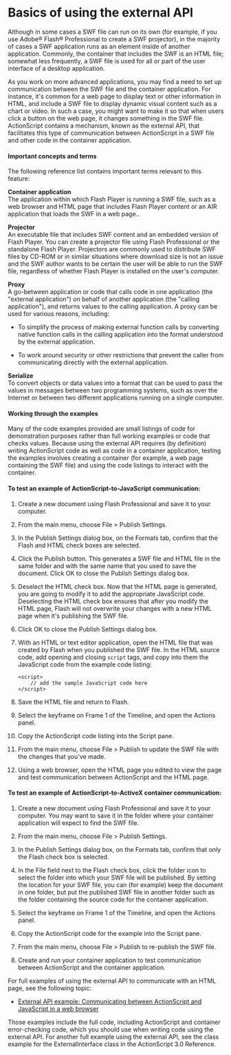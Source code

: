 # Basics of using the external API

Although in some cases a SWF file can run on its own (for example, if you use
Adobe® Flash® Professional to create a SWF projector), in the majority of cases
a SWF application runs as an element inside of another application. Commonly,
the container that includes the SWF is an HTML file; somewhat less frequently, a
SWF file is used for all or part of the user interface of a desktop application.

As you work on more advanced applications, you may find a need to set up
communication between the SWF file and the container application. For instance,
it's common for a web page to display text or other information in HTML, and
include a SWF file to display dynamic visual content such as a chart or video.
In such a case, you might want to make it so that when users click a button on
the web page, it changes something in the SWF file. ActionScript contains a
mechanism, known as the external API, that facilitates this type of
communication between ActionScript in a SWF file and other code in the container
application.

#### Important concepts and terms

The following reference list contains important terms relevant to this feature:

**Container application**  
The application within which Flash Player is running a SWF file, such as a web
browser and HTML page that includes Flash Player content or an AIR application
that loads the SWF in a web page..

**Projector**  
An executable file that includes SWF content and an embedded version of Flash
Player. You can create a projector file using Flash Professional or the
standalone Flash Player. Projectors are commonly used to distribute SWF files by
CD-ROM or in similar situations where download size is not an issue and the SWF
author wants to be certain the user will be able to run the SWF file, regardless
of whether Flash Player is installed on the user's computer.

**Proxy**  
A go-between application or code that calls code in one application (the
"external application") on behalf of another application (the "calling
application"), and returns values to the calling application. A proxy can be
used for various reasons, including:

- To simplify the process of making external function calls by converting native
  function calls in the calling application into the format understood by the
  external application.

- To work around security or other restrictions that prevent the caller from
  communicating directly with the external application.

**Serialize**  
To convert objects or data values into a format that can be used to pass the
values in messages between two programming systems, such as over the Internet or
between two different applications running on a single computer.

#### Working through the examples

Many of the code examples provided are small listings of code for demonstration
purposes rather than full working examples or code that checks values. Because
using the external API requires (by definition) writing ActionScript code as
well as code in a container application, testing the examples involves creating
a container (for example, a web page containing the SWF file) and using the code
listings to interact with the container.

#### To test an example of ActionScript-to-JavaScript communication:

1.  Create a new document using Flash Professional and save it to your computer.

2.  From the main menu, choose File \> Publish Settings.

3.  In the Publish Settings dialog box, on the Formats tab, confirm that the
    Flash and HTML check boxes are selected.

4.  Click the Publish button. This generates a SWF file and HTML file in the
    same folder and with the same name that you used to save the document. Click
    OK to close the Publish Settings dialog box.

5.  Deselect the HTML check box. Now that the HTML page is generated, you are
    going to modify it to add the appropriate JavaScript code. Deselecting the
    HTML check box ensures that after you modify the HTML page, Flash will not
    overwrite your changes with a new HTML page when it's publishing the SWF
    file.

6.  Click OK to close the Publish Settings dialog box.

7.  With an HTML or text editor application, open the HTML file that was created
    by Flash when you published the SWF file. In the HTML source code, add
    opening and closing `script` tags, and copy into them the JavaScript code
    from the example code listing:

        <script>
        	// add the sample JavaScript code here
        </script>

8.  Save the HTML file and return to Flash.

9.  Select the keyframe on Frame 1 of the Timeline, and open the Actions panel.

10. Copy the ActionScript code listing into the Script pane.

11. From the main menu, choose File \> Publish to update the SWF file with the
    changes that you've made.

12. Using a web browser, open the HTML page you edited to view the page and test
    communication between ActionScript and the HTML page.

#### To test an example of ActionScript-to-ActiveX container communication:

1.  Create a new document using Flash Professional and save it to your computer.
    You may want to save it in the folder where your container application will
    expect to find the SWF file.

2.  From the main menu, choose File \> Publish Settings.

3.  In the Publish Settings dialog box, on the Formats tab, confirm that only
    the Flash check box is selected.

4.  In the File field next to the Flash check box, click the folder icon to
    select the folder into which your SWF file will be published. By setting the
    location for your SWF file, you can (for example) keep the document in one
    folder, but put the published SWF file in another folder such as the folder
    containing the source code for the container application.

5.  Select the keyframe on Frame 1 of the Timeline, and open the Actions panel.

6.  Copy the ActionScript code for the example into the Script pane.

7.  From the main menu, choose File \> Publish to re-publish the SWF file.

8.  Create and run your container application to test communication between
    ActionScript and the container application.

For full examples of using the external API to communicate with an HTML page,
see the following topic:

- [External API example: Communicating between ActionScript and JavaScript in a web browser](./external-api-example-communicating-between-actionscript-and-javascript-in-a-web-browser.md)

Those examples include the full code, including ActionScript and container
error-checking code, which you should use when writing code using the external
API. For another full example using the external API, see the class example for
the ExternalInterface class in the ActionScript 3.0 Reference.
